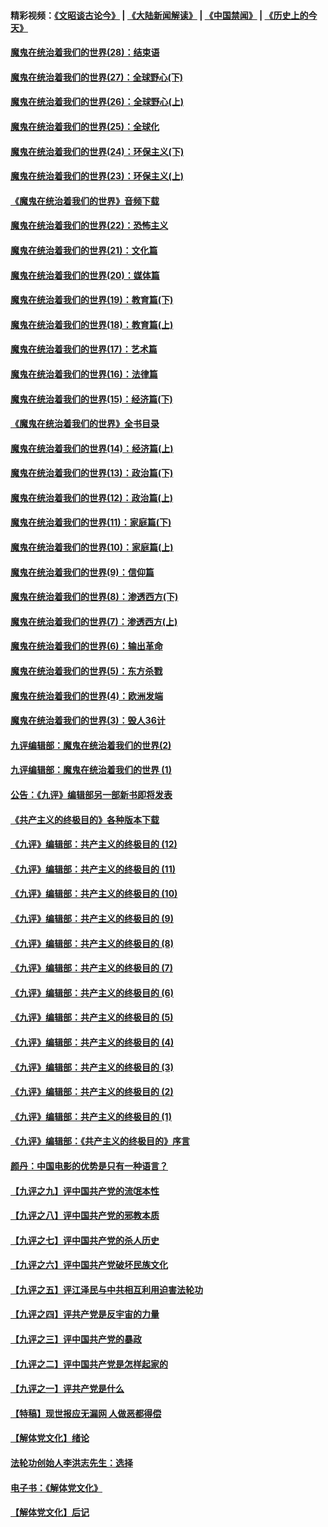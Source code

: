 #### 精彩视频：[《文昭谈古论今》](https://github.com/gfw-breaker/wenzhao/blob/master/README.md?t=01140930) | [《大陆新闻解读》](https://github.com/gfw-breaker/ntdtv-comedy/blob/master/README.md?t=01140930) | [《中国禁闻》](https://github.com/gfw-breaker/ntdtv-news/blob/master/README.md?t=01140930) | [《历史上的今天》](https://github.com/gfw-breaker/today-in-history/blob/master/README.md?t=01140930) 

#### [魔鬼在统治着我们的世界(28)：结束语](../pages/nsc422/n10936246.md?t=01140930) 

#### [魔鬼在统治着我们的世界(27)：全球野心(下)](../pages/nsc422/n10928319.md?t=01140930) 

#### [魔鬼在统治着我们的世界(26)：全球野心(上)](../pages/nsc422/n10900318.md?t=01140930) 

#### [魔鬼在统治着我们的世界(25)：全球化](../pages/nsc422/n10788205.md?t=01140930) 

#### [魔鬼在统治着我们的世界(24)：环保主义(下)](../pages/nsc422/n10695307.md?t=01140930) 

#### [魔鬼在统治着我们的世界(23)：环保主义(上)](../pages/nsc422/n10688613.md?t=01140930) 

#### [《魔鬼在统治着我们的世界》音频下载](../pages/nsc422/n10635553.md?t=01140930) 

#### [魔鬼在统治着我们的世界(22)：恐怖主义](../pages/nsc422/n10614727.md?t=01140930) 

#### [魔鬼在统治着我们的世界(21)：文化篇](../pages/nsc422/n10597706.md?t=01140930) 

#### [魔鬼在统治着我们的世界(20)：媒体篇](../pages/nsc422/n10586579.md?t=01140930) 

#### [魔鬼在统治着我们的世界(19)：教育篇(下)](../pages/nsc422/n10564808.md?t=01140930) 

#### [魔鬼在统治着我们的世界(18)：教育篇(上)](../pages/nsc422/n10526970.md?t=01140930) 

#### [魔鬼在统治着我们的世界(17)：艺术篇](../pages/nsc422/n10499093.md?t=01140930) 

#### [魔鬼在统治着我们的世界(16)：法律篇](../pages/nsc422/n10485969.md?t=01140930) 

#### [魔鬼在统治着我们的世界(15)：经济篇(下)](../pages/nsc422/n10469975.md?t=01140930) 

#### [《魔鬼在统治着我们的世界》全书目录](../pages/nsc422/n10464261.md?t=01140930) 

#### [魔鬼在统治着我们的世界(14)：经济篇(上)](../pages/nsc422/n10457370.md?t=01140930) 

#### [魔鬼在统治着我们的世界(13)：政治篇(下)](../pages/nsc422/n10448270.md?t=01140930) 

#### [魔鬼在统治着我们的世界(12)：政治篇(上)](../pages/nsc422/n10444576.md?t=01140930) 

#### [魔鬼在统治着我们的世界(11)：家庭篇(下)](../pages/nsc422/n10440961.md?t=01140930) 

#### [魔鬼在统治着我们的世界(10)：家庭篇(上)](../pages/nsc422/n10435448.md?t=01140930) 

#### [魔鬼在统治着我们的世界(9)：信仰篇](../pages/nsc422/n10432159.md?t=01140930) 

#### [魔鬼在统治着我们的世界(8)：渗透西方(下)](../pages/nsc422/n10429603.md?t=01140930) 

#### [魔鬼在统治着我们的世界(7)：渗透西方(上)](../pages/nsc422/n10426013.md?t=01140930) 

#### [魔鬼在统治着我们的世界(6)：输出革命](../pages/nsc422/n10421536.md?t=01140930) 

#### [魔鬼在统治着我们的世界(5)：东方杀戮](../pages/nsc422/n10417707.md?t=01140930) 

#### [魔鬼在统治着我们的世界(4)：欧洲发端](../pages/nsc422/n10414890.md?t=01140930) 

#### [魔鬼在统治着我们的世界(3)：毁人36计](../pages/nsc422/n10411583.md?t=01140930) 

#### [九评编辑部：魔鬼在统治着我们的世界(2)](../pages/nsc422/n10410036.md?t=01140930) 

#### [九评编辑部：魔鬼在统治着我们的世界 (1)](../pages/nsc422/n10406825.md?t=01140930) 

#### [公告：《九评》编辑部另一部新书即将发表](../pages/nsc422/n10405104.md?t=01140930) 

#### [《共产主义的终极目的》各种版本下载](../pages/nsc422/n10022138.md?t=01140930) 

#### [《九评》编辑部：共产主义的终极目的 (12)](../pages/nsc422/n9933272.md?t=01140930) 

#### [《九评》编辑部：共产主义的终极目的 (11)](../pages/nsc422/n9924973.md?t=01140930) 

#### [《九评》编辑部：共产主义的终极目的 (10)](../pages/nsc422/n9920883.md?t=01140930) 

#### [《九评》编辑部：共产主义的终极目的 (9)](../pages/nsc422/n9916363.md?t=01140930) 

#### [《九评》编辑部：共产主义的终极目的 (8)](../pages/nsc422/n9912488.md?t=01140930) 

#### [《九评》编辑部：共产主义的终极目的 (7)](../pages/nsc422/n9901176.md?t=01140930) 

#### [《九评》编辑部：共产主义的终极目的 (6)](../pages/nsc422/n9899359.md?t=01140930) 

#### [《九评》编辑部：共产主义的终极目的 (5)](../pages/nsc422/n9893174.md?t=01140930) 

#### [《九评》编辑部：共产主义的终极目的 (4)](../pages/nsc422/n9891246.md?t=01140930) 

#### [《九评》编辑部：共产主义的终极目的 (3)](../pages/nsc422/n9879879.md?t=01140930) 

#### [《九评》编辑部：共产主义的终极目的 (2)](../pages/nsc422/n9876205.md?t=01140930) 

#### [《九评》编辑部：共产主义的终极目的 (1)](../pages/nsc422/n9865857.md?t=01140930) 

#### [《九评》编辑部：《共产主义的终极目的》序言](../pages/nsc422/n9862666.md?t=01140930) 

#### [颜丹：中国电影的优势是只有一种语言？](../pages/nsc422/n9583062.md?t=01140930) 

#### [【九评之九】评中国共产党的流氓本性](../pages/nsc422/n737542.md?t=01140930) 

#### [【九评之八】评中国共产党的邪教本质](../pages/nsc422/n735942.md?t=01140930) 

#### [【九评之七】评中国共产党的杀人历史](../pages/nsc422/n733806.md?t=01140930) 

#### [【九评之六】评中国共产党破坏民族文化](../pages/nsc422/n731667.md?t=01140930) 

#### [【九评之五】评江泽民与中共相互利用迫害法轮功](../pages/nsc422/n730058.md?t=01140930) 

#### [【九评之四】评共产党是反宇宙的力量](../pages/nsc422/n727814.md?t=01140930) 

#### [【九评之三】评中国共产党的暴政](../pages/nsc422/n725597.md?t=01140930) 

#### [【九评之二】评中国共产党是怎样起家的](../pages/nsc422/n723946.md?t=01140930) 

#### [【九评之一】评共产党是什么](../pages/nsc422/n722529.md?t=01140930) 

#### [【特稿】现世报应无漏网 人做恶都得偿](../pages/nsc422/n4215167.md?t=01140930) 

#### [【解体党文化】绪论](../pages/nsc422/n1449356.md?t=01140930) 

#### [法轮功创始人李洪志先生：选择](../pages/nsc422/n3580738.md?t=01140930) 

#### [电子书：《解体党文化》](../pages/nsc422/n1573484.md?t=01140930) 

#### [【解体党文化】后记](../pages/nsc422/n1531999.md?t=01140930) 

